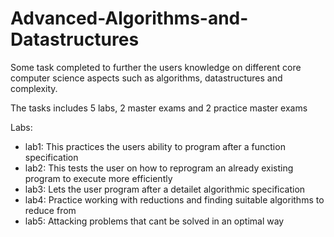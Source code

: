 # Advanced-Algorithms-and-Datastructures
Some task completed to further the users knowledge on different core computer science aspects such as algorithms, datastructures and complexity.

The tasks includes 5 labs, 2 master exams and 2 practice master exams

Labs:
- lab1: This practices the users ability to program after a function specification
- lab2: This tests the user on how to reprogram an already existing program to execute more efficiently
- lab3: Lets the user program after a detailet algorithmic specification
- lab4: Practice working with reductions and finding suitable algorithms to reduce from
- lab5: Attacking problems that cant be solved in an optimal way

